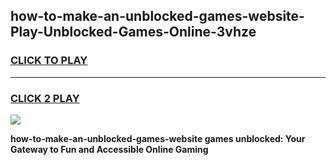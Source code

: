 
## how-to-make-an-unblocked-games-website-Play-Unblocked-Games-Online-3vhze
<h3>
<a href="https://premium76.site?title=how-to-make-an-unblocked-games-website&ref=25A">CLICK TO PLAY</a></h3>
<hr>

<h3>
<a href="https://premium76.site?title=how-to-make-an-unblocked-games-website&ref=25A">CLICK 2 PLAY</a>
  
</h3>

<a href="https://premium76.site?title=how-to-make-an-unblocked-games-website&ref=25A"><img src="https://clearcache.store/games.png"></a>


**how-to-make-an-unblocked-games-website games unblocked: Your Gateway to Fun and Accessible Online Gaming**
